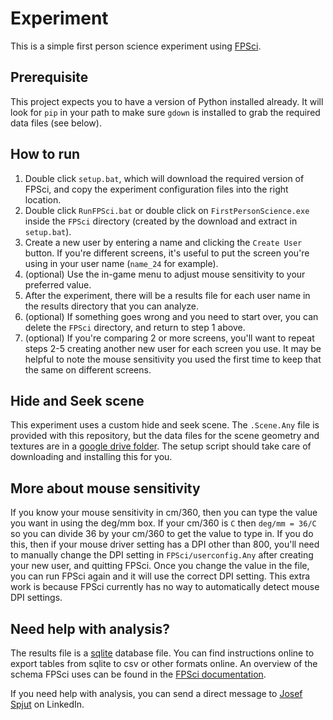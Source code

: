 # Experiment

This is a simple first person science experiment using [FPSci](https://github.com/NVLabs/FPSci).

## Prerequisite

This project expects you to have a version of Python installed already. It will look for `pip` in your path to make sure `gdown` is installed to grab the required data files (see below).

## How to run

1. Double click `setup.bat`, which will download the required version of FPSci, and copy the experiment configuration files into the right location.
2. Double click `RunFPSci.bat` or double click on `FirstPersonScience.exe` inside the `FPSci` directory (created by the download and extract in `setup.bat`).
3. Create a new user by entering a name and clicking the `Create User` button. If you're different screens, it's useful to put the screen you're using in your user name (`name_24` for example).
4. (optional) Use the in-game menu to adjust mouse sensitivity to your preferred value.
5. After the experiment, there will be a results file for each user name in the results directory that you can analyze.
6. (optional) If something goes wrong and you need to start over, you can delete the `FPSci` directory, and return to step 1 above.
7. (optional) If you're comparing 2 or more screens, you'll want to repeat steps 2-5 creating another new user for each screen you use. It may be helpful to note the mouse sensitivity you used the first time to keep that the same on different screens.

## Hide and Seek scene

This experiment uses a custom hide and seek scene. The `.Scene.Any` file is provided with this repository, but the data files for the scene geometry and textures are in a [google drive folder](https://drive.google.com/drive/folders/1hryO2ewrrQhKmApf-CizbCejUztCxEv9). The setup script should take care of downloading and installing this for you.

## More about mouse sensitivity

If you know your mouse sensitivity in cm/360, then you can type the value you want in using the deg/mm box. If your cm/360 is `C` then `deg/mm = 36/C` so you can divide 36 by your cm/360 to get the value to type in. If you do this, then if your mouse driver setting has a DPI other than 800, you'll need to manually change the DPI setting in `FPSci/userconfig.Any` after creating your new user, and quitting FPSci. Once you change the value in the file, you can run FPSci again and it will use the correct DPI setting. This extra work is because FPSci currently has no way to automatically detect mouse DPI settings.

## Need help with analysis?

The results file is a [sqlite](https://www.sqlite.org/index.html) database file. You can find instructions online to export tables from sqlite to csv or other formats online. An overview of the schema FPSci uses can be found in the [FPSci documentation](https://github.com/NVlabs/FPSci/blob/v21.10.02/docs/resultsFiles.md).

If you need help with analysis, you can send a direct message to [Josef Spjut](https://www.linkedin.com/in/josefspjut/) on LinkedIn.
